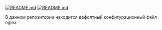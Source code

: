 [![README.md](https://img.shields.io/crates/v/cargo-readme.svg)](https://rebrainme.com/devops/)
[![README.md](https://github.com/livioribeiro/cargo-readme/workflows/main/badge.svg)](https://rebrainme.com/devops/)


В данном репозитории находится дефолтный конфигурационный файл nginx




